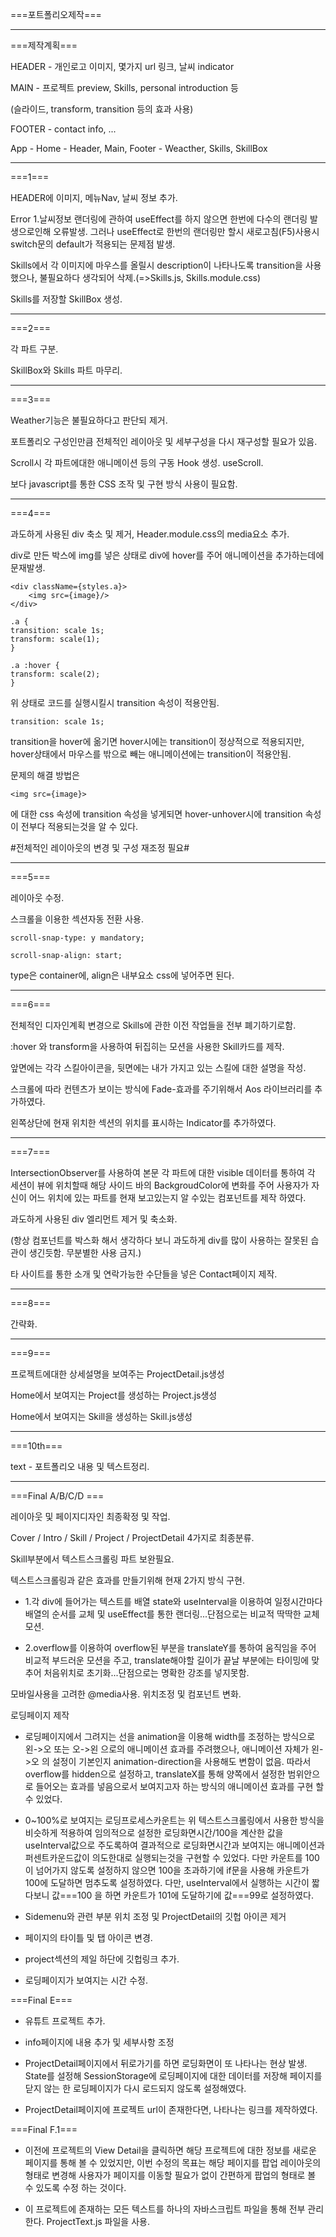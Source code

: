 ===포트폴리오제작===

---

===제작계획===

HEADER - 개인로고 이미지, 몇가지 url 링크, 날씨 indicator

MAIN - 프로젝트 preview, Skills, personal introduction 등

(슬라이드, transform, transition 등의 효과 사용)

FOOTER - contact info, ...

App - Home - Header, Main, Footer - Weacther, Skills, SkillBox

---

===1===

HEADER에 이미지, 메뉴Nav, 날씨 정보 추가.

Error 1.날씨정보 랜더링에 관하여 useEffect를 하지 않으면 한번에 다수의 랜더링 발생으로인해 오류발생. 그러나 useEffect로 한번의 랜더링만 할시 새로고침(F5)사용시 switch문의 default가 적용되는 문제점 발생.

Skills에서 각 이미지에 마우스를 올릴시 description이 나타나도록 transition을 사용했으나, 불필요하다 생각되어 삭제.(=>Skills.js, Skills.module.css)

Skills를 저장할 SkillBox 생성.

---

===2===

각 파트 구분.

SkillBox와 Skills 파트 마무리.

---

===3===

Weather기능은 불필요하다고 판단되 제거.

포트폴리오 구성인만큼 전체적인 레이아웃 및 세부구성을 다시 재구성할 필요가 있음.

Scroll시 각 파트에대한 애니메이션 등의 구동 Hook 생성. useScroll.

보다 javascript를 통한 CSS 조작 및 구현 방식 사용이 필요함.

---

===4===

과도하게 사용된 div 축소 및 제거, Header.module.css의 media요소 추가.

div로 만든 박스에 img를 넣은 상태로 div에 hover를 주어 애니메이션을 추가하는데에 문재발생.

    <div className={styles.a}>
        <img src={image}/>
    </div>

    .a {
    transition: scale 1s;
    transform: scale(1);
    }

    .a :hover {
    transform: scale(2);
    }

위 상태로 코드를 실행시킬시 transition 속성이 적용안됨.

    transition: scale 1s;

transition을 hover에 옮기면 hover시에는 transition이 정상적으로 적용되지만, hover상태에서 마우스를 밖으로 빼는 애니메이션에는 transition이 적용안됨.

문제의 해결 방법은

    <img src={image}>

에 대한 css 속성에 transition 속성을 넣게되면
hover-unhover시에 transition 속성이 전부다 적용되는것을 알 수 있다.

#전체적인 레이아웃의 변경 및 구성 재조정 필요#

---

===5===

레이아웃 수정.

스크롤을 이용한 섹션자동 전환 사용.

    scroll-snap-type: y mandatory;

    scroll-snap-align: start;

type은 container에, align은 내부요소 css에 넣어주면 된다.

---

===6===

전체적인 디자인계획 변경으로 Skills에 관한 이전 작업들을 전부 폐기하기로함.

:hover 와 transform을 사용하여 뒤집히는 모션을 사용한 Skill카드를 제작.

앞면에는 각각 스킬아이콘을, 뒷면에는 내가 가지고 있는 스킬에 대한 설명을 작성.

스크롤에 따라 컨텐츠가 보이는 방식에 Fade-효과를 주기위해서 Aos 라이브러리를 추가하였다.

왼쪽상단에 현재 위치한 섹션의 위치를 표시하는 Indicator를 추가하였다.

---

===7===

IntersectionObserver를 사용하여 본문 각 파트에 대한 visible 데이터를 통하여 각 세션이 뷰에 위치할때 해당 사이드 바의 BackgroudColor에 변화를 주어 사용자가 자신이 어느 위치에 있는 파트를 현재 보고있는지 알 수있는 컴포넌트를 제작 하였다.

과도하게 사용된 div 엘리먼트 제거 및 축소화.

(항상 컴포넌트를 박스화 해서 생각하다 보니 과도하게 div를 많이 사용하는 잘못된 습관이 생긴듯함. 무분별한 사용 금지.)

타 사이트를 통한 소개 및 연락가능한 수단들을 넣은 Contact페이지 제작.

---

===8===

간략화.

---

===9===

프로젝트에대한 상세설명을 보여주는 ProjectDetail.js생성

Home에서 보여지는 Project를 생성하는 Project.js생성

Home에서 보여지는 Skill을 생성하는 Skill.js생성

---

===10th===

text - 포트폴리오 내용 및 텍스트정리.

---

===Final A/B/C/D ===

레이아웃 및 페이지디자인 최종확정 및 작업.

Cover / Intro / Skill / Project / ProjectDetail 4가지로 최종분류.

Skill부분에서 텍스트스크롤링 파트 보완필요.

텍스트스크롤링과 같은 효과를 만들기위해 현재 2가지 방식 구현.

- 1.각 div에 들어가는 텍스트를 배열 state와 useInterval을 이용하여 일정시간마다 배열의 순서를 교체 및 useEffect를 통한 랜더링...단점으로는 비교적 딱딱한 교체모션.

- 2.overflow를 이용하여 overflow된 부분을 translateY를 통하여 움직임을 주어 비교적 부드러운 모션을 주고, translate해야할 길이가 끝날 부분에는 타이밍에 맞추어 처음위치로 초기화...단점으로는 명확한 강조를 넣지못함.

모바일사용을 고려한 @media사용. 위치조정 및 컴포넌트 변화.

로딩페이지 제작

- 로딩페이지에서 그려지는 선을 animation을 이용해 width를 조정하는 방식으로 왼->오 또는 오->왼 으로의 애니메이션 효과를 주려했으나, 애니메이션 자체가 왼->오 의 설정이 기본인지 animation-direction을 사용해도 변함이 없음. 따라서 overflow를 hidden으로 설정하고, translateX를 통해 양쪽에서 설정한 범위안으로 들어오는 효과를 넣음으로서 보여지고자 하는 방식의 애니메이션 효과를 구현 할 수 있었다.

- 0~100%로 보여지는 로딩프로세스카운트는 위 텍스트스크롤링에서 사용한 방식을 비슷하게 적용하여 임의적으로 설정한 로딩화면시간/100을 계산한 값을 useInterval값으로 주도록하여 결과적으로 로딩화면시간과 보여지는 애니메이션과 퍼센트카운드값이 의도한대로 실행되는것을 구현할 수 있었다. 다만 카운트를 100이 넘어가지 않도록 설정하지 않으면 100을 초과하기에 if문을 사용해 카운트가 100에 도달하면 멈추도록 설정하였다. 다만, useInterval에서 실행하는 시간이 짧다보니 값===100 을 하면 카운트가 101에 도달하기에 값===99로 설정하였다.

- Sidemenu와 관련 부분 위치 조정 및 ProjectDetail의 깃헙 아이콘 제거

- 페이지의 타이틀 및 탭 아이콘 변경.

- project섹션의 제일 하단에 깃헙링크 추가.

- 로딩페이지가 보여지는 시간 수정.

===Final E===

- 유튜트 프로젝트 추가.

- info페이지에 내용 추가 및 세부사항 조정

- ProjectDetail페이지에서 뒤로가기를 하면 로딩화면이 또 나타나는 현상 발생. State를 설정해 SessionStorage에 로딩페이지에 대한 데이터를 저장해 페이지를 닫지 않는 한 로딩페이지가 다시 로드되지 않도록 설정해였다.

- ProjectDetail페이지에 프로젝트 url이 존재한다면, 나타나는 링크를 제작하였다.

===Final F.1===

- 이전에 프로젝트의 View Detail을 클릭하면 해당 프로젝트에 대한 정보를 새로운 페이지를 통해 볼 수 있었지만, 이번 수정의 목표는 해당 페이지를 팝업 레이아웃의 형태로 변경해 사용자가 페이지를 이동할 필요가 없이 간편하게 팝업의 형태로 볼 수 있도록 수정 하는 것이다.

- 이 프로젝트에 존재하는 모든 텍스트를 하나의 자바스크립트 파일을 통해 전부 관리한다. ProjectText.js 파일을 사용.
